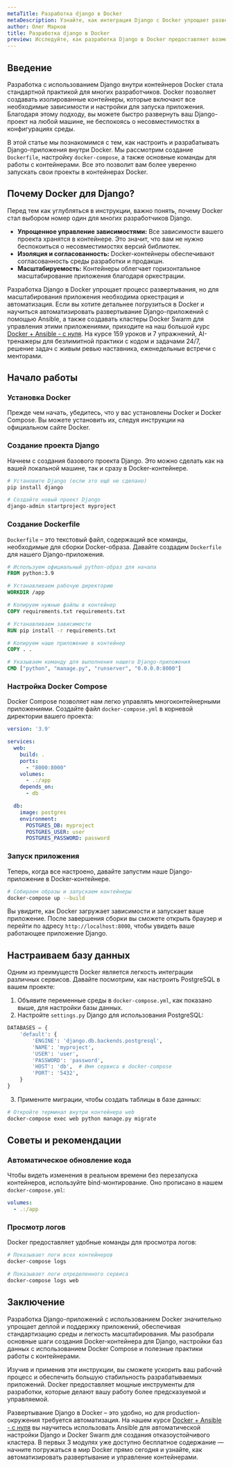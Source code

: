 ```yaml
---
metaTitle: Разработка django в Docker
metaDescription: Узнайте, как интеграция Django с Docker упрощает развертывание и управление приложениями, изучите основные команды и шаги настройки
author: Олег Марков
title: Разработка django в Docker
preview: Исследуйте, как разработка Django в Docker предоставляет возможность быстрее и проще управлять приложениями. Примеры и руководства помогут в освоении
---
```


## Введение

Разработка с использованием Django внутри контейнеров Docker стала стандартной практикой для многих разработчиков. Docker позволяет создавать изолированные контейнеры, которые включают все необходимые зависимости и настройки для запуска приложения. Благодаря этому подходу, вы можете быстро развернуть ваш Django-проект на любой машине, не беспокоясь о несовместимостях в конфигурациях среды.

В этой статье мы познакомимся с тем, как настроить и разрабатывать Django-приложения внутри Docker. Мы рассмотрим создание `Dockerfile`, настройку `docker-compose`, а также основные команды для работы с контейнерами. Все это позволит вам более уверенно запускать свои проекты в контейнерах Docker.

## Почему Docker для Django?

Перед тем как углубляться в инструкции, важно понять, почему Docker стал выбором номер один для многих разработчиков Django.

- **Упрощенное управление зависимостями:** Все зависимости вашего проекта хранятся в контейнере. Это значит, что вам не нужно беспокоиться о несовместимостях версий библиотек.
- **Изоляция и согласованность:** Docker-контейнеры обеспечивают согласованность среды разработки и продакшн.
- **Масштабируемость:** Контейнеры облегчает горизонтальное масштабирование приложения благодаря оркестрации.

Разработка Django в Docker упрощает процесс развертывания, но для масштабирования приложения необходима оркестрация и автоматизация. Если вы хотите детальнее погрузиться в Docker и научиться автоматизировать развертывание Django-приложений с помощью Ansible, а также создавать кластеры Docker Swarm для управления этими приложениями, приходите на наш большой курс [Docker + Ansible - с нуля](https://purpleschool.ru/course/docker). На курсе 159 уроков и 7 упражнений, AI-тренажеры для безлимитной практики с кодом и задачами 24/7, решение задач с живым ревью наставника, еженедельные встречи с менторами.

## Начало работы

### Установка Docker

Прежде чем начать, убедитесь, что у вас установлены Docker и Docker Compose. Вы можете установить их, следуя инструкции на официальном сайте Docker.

### Создание проекта Django

Начнем с создания базового проекта Django. Это можно сделать как на вашей локальной машине, так и сразу в Docker-контейнере.

```bash
# Установите Django (если это ещё не сделано)
pip install django

# Создайте новый проект Django
django-admin startproject myproject
```

### Создание Dockerfile

`Dockerfile` – это текстовый файл, содержащий все команды, необходимые для сборки Docker-образа. Давайте создадим `Dockerfile` для нашего Django-приложения.

```Dockerfile
# Используем официальный python-образ для начала
FROM python:3.9

# Устанавливаем рабочую директорию
WORKDIR /app

# Копируем нужные файлы в контейнер
COPY requirements.txt requirements.txt

# Устанавливаем зависимости
RUN pip install -r requirements.txt

# Копируем наше приложение в контейнер
COPY . .

# Указываем команду для выполнения нашего Django-приложения
CMD ["python", "manage.py", "runserver", "0.0.0.0:8000"]
```

### Настройка Docker Compose

Docker Compose позволяет нам легко управлять многоконтейнерными приложениями. Создайте файл `docker-compose.yml` в корневой директории вашего проекта:

```yaml
version: '3.9'

services:
  web:
    build: .
    ports:
      - "8000:8000"
    volumes:
      - .:/app
    depends_on:
      - db

  db:
    image: postgres
    environment:
      POSTGRES_DB: myproject
      POSTGRES_USER: user
      POSTGRES_PASSWORD: password
```

### Запуск приложения

Теперь, когда все настроено, давайте запустим наше Django-приложение в Docker-контейнере.

```bash
# Собираем образы и запускаем контейнеры
docker-compose up --build
```

Вы увидите, как Docker загружает зависимости и запускает ваше приложение. После завершения сборки вы сможете открыть браузер и перейти по адресу `http://localhost:8000`, чтобы увидеть ваше работающее приложение Django.

## Настраиваем базу данных

Одним из преимуществ Docker является легкость интеграции различных сервисов. Давайте посмотрим, как настроить PostgreSQL в вашем проекте:

1. Объявите переменные среды в `docker-compose.yml`, как показано выше, для настройки базы данных.
2. Настройте `settings.py` Django для использования PostgreSQL:

```python
DATABASES = {
    'default': {
        'ENGINE': 'django.db.backends.postgresql',
        'NAME': 'myproject',
        'USER': 'user',
        'PASSWORD': 'password',
        'HOST': 'db',  # Имя сервиса в docker-compose
        'PORT': '5432',
    }
}
```

3. Примените миграции, чтобы создать таблицы в базе данных:

```bash
# Откройте терминал внутри контейнера web
docker-compose exec web python manage.py migrate
```

## Советы и рекомендации

### Автоматическое обновление кода

Чтобы видеть изменения в реальном времени без перезапуска контейнеров, используйте bind-монтирование. Оно прописано в нашем `docker-compose.yml`:

```yaml
volumes:
  - .:/app
```

### Просмотр логов

Docker предоставляет удобные команды для просмотра логов:

```bash
# Показывает логи всех контейнеров
docker-compose logs

# Показывает логи определенного сервиса
docker-compose logs web
```

## Заключение

Разработка Django-приложений с использованием Docker значительно упрощает деплой и поддержку приложений, обеспечивая стандартизацию среды и легкость масштабирования. Мы разобрали основные шаги создания Docker-контейнера для Django, настройки баз данных с использованием Docker Compose и полезные практики работы с контейнерами.

Изучив и применив эти инструкции, вы сможете ускорить ваш рабочий процесс и обеспечить большую стабильность разрабатываемых приложений. Docker предоставляет мощные инструменты для разработки, которые делают вашу работу более предсказуемой и управляемой.

Развертывание Django в Docker – это удобно, но для production-окружения требуется автоматизация. На нашем курсе [Docker + Ansible - с нуля](https://purpleschool.ru/course/docker) вы научитесь использовать Ansible для автоматической настройки Django и Docker Swarm для создания отказоустойчивого кластера. В первых 3 модулях уже доступно бесплатное содержание — начните погружаться в мир Docker прямо сегодня и узнайте, как автоматизировать развертывание и управление контейнерами.
